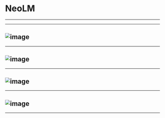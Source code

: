 # NeoLM
---
---
![image](https://github.com/user-attachments/assets/9895300a-278e-478f-a39a-7421df5a6440)
---
---
![image](https://github.com/user-attachments/assets/aeee6f01-b1c2-42d0-89b9-20e47c869b1b)
---
---
![image](https://github.com/user-attachments/assets/3715476b-3c2a-42ad-a992-570b7e2bc2a7)
---
---
![image](https://github.com/user-attachments/assets/cf57d52e-877e-4d42-b7e1-9248717c3e72)
---
---
